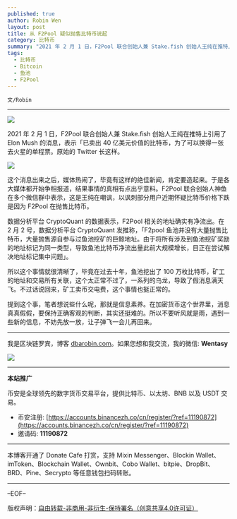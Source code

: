 ```yaml
---
published: true
author: Robin Wen
layout: post
title: 从 F2Pool 疑似抛售比特币说起
category: 比特币
summary: "2021 年 2 月 1 日，F2Pool 联合创始人兼 Stake.fish 创始人王纯在推特上引用了 Elon Mush 的消息，表示「已卖出 40 亿美元价值的比特币，为了可以换得一张去火星的单程票。原始的 Twitter 长这样。提到这个事，笔者想说些什么呢，那就是信息素养。在加密货币这个世界里，消息真真假假，要保持正确客观的判断，其实还挺难的。所以不要听风就是雨，遇到一些新的信息，不妨先放一放，让子弹飞一会儿再回来。"
tags:
  - 比特币
  - Bitcoin
  - 鱼池
  - F2Pool
---
```


`文/Robin`

***

![](https://cdn.dbarobin.com/2jkxldv.png)

2021 年 2 月 1 日，F2Pool 联合创始人兼 Stake.fish 创始人王纯在推特上引用了 Elon Mush 的消息，表示「已卖出 40 亿美元价值的比特币，为了可以换得一张去火星的单程票。原始的 Twitter 长这样。

![](https://cdn.dbarobin.com/hq0lybs.png)

这个消息出来之后，媒体热闹了，毕竟有这样的绝佳新闻，肯定要造起来。于是各大媒体都开始争相报道，结果事情的真相有点出乎意料。F2Pool 联合创始人神鱼在多个微信群中表示，这是王纯在嘲讽，以讽刺部分用户近期怀疑比特币价格下跌是因为 F2Pool 在抛售比特币。

数据分析平台 CryptoQuant 的数据表示，F2Pool 相关的地址确实有净流出。在 2 月 2 号，数据分析平台 CryptoQuant 发推称，「F2pool 鱼池并没有大量抛售比特币，大量抛售源自参与过鱼池挖矿的巨鲸地址。由于将所有涉及到鱼池挖矿奖励的地址标记为同一类型，导致鱼池比特币净流出量此前大规模增长，目正在尝试解决地址标记集中问题」。

所以这个事情就很清晰了，毕竟在过去十年，鱼池挖出了 100 万枚比特币，矿工的地址和交易所有关联，这个太正常不过了，一系列的乌龙，导致了假消息满天飞。不过话说回来，矿工卖币交电费，这个事情也挺正常的。

提到这个事，笔者想说些什么呢，那就是信息素养。在加密货币这个世界里，消息真真假假，要保持正确客观的判断，其实还挺难的。所以不要听风就是雨，遇到一些新的信息，不妨先放一放，让子弹飞一会儿再回来。

***

我是区块链罗宾，博客 [dbarobin.com](https://dbarobin.com/)。如果您想和我交流，我的微信: **Wentasy**

![](https://cdn.dbarobin.com/v4yywe2.png)

***

**本站推广**

币安是全球领先的数字货币交易平台，提供比特币、以太坊、BNB 以及 USDT 交易。

* 币安注册: [https://accounts.binancezh.co/cn/register/?ref=11190872](https://accounts.binancezh.co/cn/register/?ref=11190872)
* 邀请码: **11190872**

***

本博客开通了 Donate Cafe 打赏，支持 Mixin Messenger、Blockin Wallet、imToken、Blockchain Wallet、Ownbit、Cobo Wallet、bitpie、DropBit、BRD、Pine、Secrypto 等任意钱包扫码转账。

<center>
    <div class="--donate-button"
         data-button-id="f8b9df0d-af9a-460d-8258-d3f435445075"
    ></div>
</center>

***

–EOF–

版权声明：[自由转载-非商用-非衍生-保持署名（创意共享4.0许可证）](http://creativecommons.org/licenses/by-nc-nd/4.0/deed.zh)